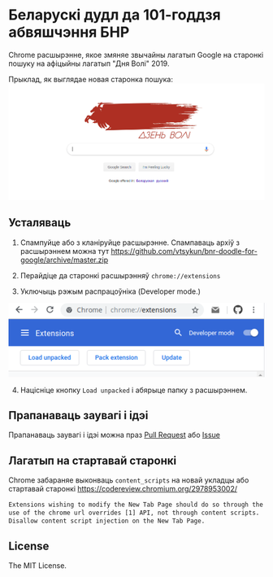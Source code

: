 # Беларускі дудл да 101-годдзя абвяшчэння БНР

Chrome расшырэнне, якое змяняе звычайны лагатып Google на старонкі пошуку
на афіцыйны лагатып "Дня Волі" 2019.

Прыклад, як выглядае новая старонка пошука:
![example](./images/example.png)


## Усталяваць

1. Спампуйце або з кланіруйце расшырэнне.
Спампаваць aрхіў з расшырэннем можна тут https://github.com/vtsykun/bnr-doodle-for-google/archive/master.zip

2. Перайдіце да старонкі расшырэнняў `chrome://extensions`

3. Уключыць рэжым распрацоўніка (Developer mode.)

![docs1](./images/example3.png)

4. Націсніце кнопку `Load unpacked` і абярыце папку з расшырэннем.

## Прапанаваць заувагі і ідэі
Прапанаваць заувагі і ідэі можна праз [Pull Request](https://github.com/vtsykun/bnr-doodle-for-google/pulls)
або [Issue](https://github.com/vtsykun/bnr-doodle-for-google/issues)

## Лагатып на стартавай старонкі

Chrome забараняе выконваць `content_scripts` на новай укладцы або стартавай старонкі
https://codereview.chromium.org/2978953002/

```
Extensions wishing to modify the New Tab Page should do so through the
use of the chrome url overrides [1] API, not through content scripts.
Disallow content script injection on the New Tab Page.
```

## License

The MIT License.
